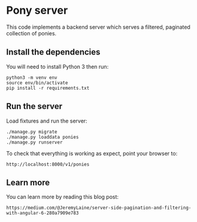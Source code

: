 # Pony server

This code implements a backend server which serves a filtered, paginated
collection of ponies.

## Install the dependencies

You will need to install Python 3 then run:

    python3 -m venv env
    source env/bin/activate
    pip install -r requirements.txt

## Run the server

Load fixtures and run the server:

    ./manage.py migrate
    ./manage.py loaddata ponies
    ./manage.py runserver

To check that everything is working as expect, point your browser to:

    http://localhost:8000/v1/ponies

## Learn more

You can learn more by reading this blog post:

    https://medium.com/@JeremyLaine/server-side-pagination-and-filtering-with-angular-6-280a7909e783
